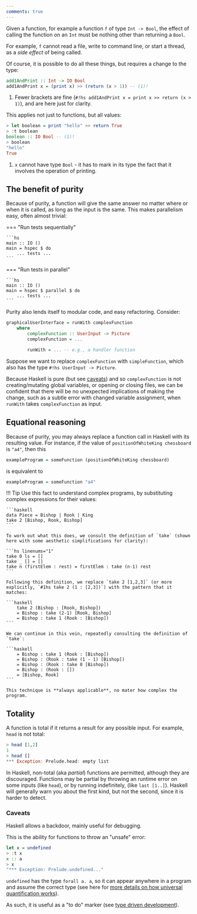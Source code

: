 ```yaml
---
comments: true
---
```



Given a function, for example a function `f` of type `Int -> Bool`, the effect of calling the function on an `Int` must be nothing other than returning a `Bool`.

For example, `f` cannot read a file, write to command line, or start a thread, as a *side effect* of being called.

Of course, it is possible to do all these things, but requires a change to the type:

```hs
add1AndPrint :: Int -> IO Bool
add1AndPrint x = (print x) >> (return (x > 1)) -- (1)!
```

1. Fewer brackets are fine (`#!hs add1AndPrint x = print x >> return (x > 1)`), and are here just for clarity.

This applies not just to functions, but all values:

```hs title="repl example"
> let boolean = print "hello" >> return True
> :t boolean
boolean :: IO Bool -- (1)!
> boolean
"hello"
True
```

1. `x` cannot have type `Bool` - it has to mark in its type the fact that it involves the operation of printing.

## The benefit of purity

Because of purity, a function will give the same answer no matter where or when it is called, as long as the input is the same. This makes parallelism easy, often almost trivial:

=== "Run tests sequentially"

    ```hs
    main :: IO ()
    main = hspec $ do
        ... tests ...
    ```

=== "Run tests in parallel"

    ```hs
    main :: IO ()
    main = hspec $ parallel $ do
        ... tests ...
    ```

Purity also lends itself to modular code, and easy refactoring. Consider:

```hs
graphicalUserInterface = runWith complexFunction
    where 
        complexFunction :: UserInput -> Picture
        complexFunction = ...

        runWith = ... -- e.g., a handler function
```

Suppose we want to replace `complexFunction` with `simpleFunction`, which also has the type 
`#!hs UserInput -> Picture`.


Because Haskell is pure (but see [caveats](/thinkingfunctionally/purity/#caveats)) and so `complexFunction` is not creating/mutating global variables, or opening or closing files, we can be confident that there will be no unexpected implications of making the change, such as a subtle error with changed variable assignment, when `runWith` takes `complexFunction` as input. 

## Equational reasoning

Because of purity, you may always replace a function call in Haskell with its resulting value. For instance, if the value of `positionOfWhiteKing chessboard` is `"a4"`, then this

```hs
exampleProgram = someFunction (positionOfWhiteKing chessboard)
```

is equivalent to

```hs
exampleProgram = someFunction "a4"
```

!!! Tip
    Use this fact to understand complex programs, by substituting complex expressions for their values:

    ```haskell
    data Piece = Bishop | Rook | King
    take 2 [Bishop, Rook, Bishop]
    ```

    To work out what this does, we consult the definition of `take` (shown here with some aesthetic simplifications for clarity):

    ```hs linenums="1"
    take 0 ls = []
    take _ [] = []
    take n (firstElem : rest) = firstElem : take (n-1) rest
    ```

    Following this definition, we replace `take 2 [1,2,3]` (or more explicitly, `#1hs take 2 (1 : [2,3])`) with the pattern that it matches:

    ```haskell
        take 2 (Bishop : [Rook, Bishop]) 
        = Bishop : take (2-1) [Rook, Bishop] 
        = Bishop : take 1 (Rook : [Bishop])
    ```

    We can continue in this vein, repeatedly consulting the definition of `take`:

    ```haskell
        = Bishop : take 1 (Rook : [Bishop])
        = Bishop : (Rook : take (1 - 1) [Bishop])
        = Bishop : (Rook : take 0 [Bishop]) 
        = Bishop : (Rook : [])
        = [Bishop, Rook]
    ```

    This technique is **always applicable**, no mater how complex the program.

## Totality

A function is total if it returns a result for any possible input. For example, `head` is not total:

```hs title="repl example"
> head [1,2]
1
> head []
*** Exception: Prelude.head: empty list
```

In Haskell, non-total (aka *partial*) functions are permitted, although they are discouraged. Functions may be partial by throwing an runtime error on some inputs (like `head`), or by running indefinitely, (like `last [1..]`). Haskell will generally warn you about the first kind, but not the second, since it is harder to detect.

### Caveats

Haskell allows a backdoor, mainly useful for debugging. 

This is the ability for functions to throw an "unsafe" error:

```hs title="repl example"
let x = undefined
> :t x
x :: a
> x
"*** Exception: Prelude.undefined..."
```

`undefined` has the type `forall a. a`, so it can appear anywhere in a program and assume the correct type (see here for [more details on how universal quantification works](/basics/types/#how-to-use)). 

As such, it is useful as a "to do" marker (see [type driven development](/thinkingfunctionally/typeinference/#type-driven-development)).



